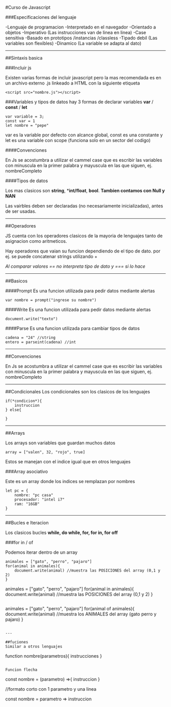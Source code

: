#Curso de Javascript

###Especificaciones del lenguaje

-Lenguaje de programacion
-Interpretado en el navegador
-Orientado a objetos
-Imperativo (Las instrucciones van de linea en linea)
-Case sensitiva
-Basado en prototipos /instancias /classless
-Tipado debil (Las variables son flexibles)
-Dinamico (La variable se adapta al dato)


---
##Sintaxis basica

###Incluir js

Existen varias formas de incluir javascript pero la mas recomendada es en un archivo externo .js linkeado a HTML con la siguiente etiqueta
~~~
<script src="nombre.js"></script>
~~~

###Variables y tipos de datos
hay 3 formas de declarar variables **var**  / **const** / **let**

~~~
var variable = 3;
const var = 1
let nombre = "pepe"
~~~
var es la variable por defecto con alcance global, const es una constante y let es una variable con scope (funciona solo en un sector del codigo)

####Convenciones

En Js se acostumbra a utilizar el cammel case que es escribir las variables con minuscula en la primer palabra y mayuscula en las que siguen, ej. nombreCompleto

####Tipos de datos

Los mas clasicos son **string**, ***int/float**, **bool**. **Tambien contamos con Null y NAN**

Las vairbles deben ser declaradas (no necesariamente inicializadas), antes de ser usadas.

---

##Operadores

JS cuenta con los operadores clasicos de la mayoria de lenguajes tanto de asignacion como aritmeticos.

Hay operadores que vaian su funcion dependiendo de el tipo de dato. por ej. se puede concatenar strings utilizando +

*Al comparar valores == no interpreta tipo de dato y === si lo hace*

---

##Basicos

####Prompt
Es una funcion utilizada para pedir datos mediante alertas
~~~
var nombre = prompt("ingrese su nombre")
~~~

####Write
Es una funcion utilizada para pedir datos mediante alertas

~~~
document.write("texto")
~~~

####Parse
Es una funcion utilizada para cambiar tipos de datos

~~~
cadena = "24" //string
entero = parseint(cadena) //int

~~~

---

##Convenciones

En Js se acostumbra a utilizar el cammel case que es escribir las variables con minuscula en la primer palabra y mayuscula en las que siguen, ej. nombreCompleto

---

##Condicionales
Los condicionales son los clasicos de los lenguajes

~~~
if(*condicion*){
    instruccion
} else{

}
~~~

---

##Arrays

Los arrays son variables que guardan muchos datos 
~~~
array = ["valen", 32, "rojo", true]
~~~

Estos se manejan con el indice igual que en otros lenguajes


###Array asociativo

Este es un array donde los indices se remplazan por nombres
~~~
let pc = {
    nombre: "pc casa"
    procesador: "intel i7"
    ram: "16GB"
}
~~~

---

##Bucles e Iteracion

Los clasicos bucles **while, do while, for, for in, for off**

###for in / of

Podemos iterar dentro de un array
~~~
animales = ["gato", "perro", "pajaro"]
for(animal in animales){
    document.write(animal) //muestra las POSICIONES del array (0,1 y 2)
}
~~~~~~
animales = ["gato", "perro", "pajaro"]
for(animal in animales){
    document.write(animal) //muestra las POSICIONES del array (0,1 y 2)
}
~~~

~~~
animales = ["gato", "perro", "pajaro"]
for(animal of animales){
    document.write(animal) //muestra los ANIMALES del array (gato perro y pajaro)
}
~~~

---

##fuciones
Similar a otros lenguajes
~~~
function nombre(parametros){
    instrucciones
}
~~~

Funcion flecha
~~~
const nombre = (parametro) =>{
    instruccion
}

//formato corto con 1 parametro y una linea

const nombre = parametro => instruccion
~~~